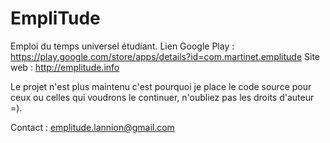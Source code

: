 # EmpliTude

Emploi du temps universel étudiant.
Lien Google Play : https://play.google.com/store/apps/details?id=com.martinet.emplitude
Site web : http://emplitude.info

Le projet n'est plus maintenu c'est pourquoi je place le code source pour ceux ou celles qui voudrons le continuer, n'oubliez pas les droits d'auteur =).

Contact : emplitude.lannion@gmail.com





